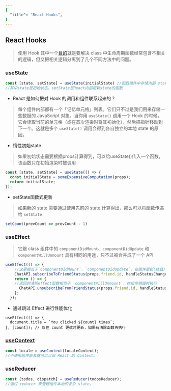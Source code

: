 ```yaml
---
{
  "title": "React Hooks",
}
---
```


## React Hooks

> 使用 Hook 其中一个[目的](https://zh-hans.reactjs.org/docs/hooks-intro.html#complex-components-become-hard-to-understand)就是要解决 class 中生命周期函数经常包含不相关的逻辑，但又把相关逻辑分离到了几个不同方法中的问题。

### useState

```js
const [state, setState] = useState(initialState) //函数组件中存储内部 state
//其中state是初始状态，setState是React内部更新state的函数
```

- React 是如何把对 Hook 的调用和组件联系起来的？

> 每个组件内部都有一个「记忆单元格」列表。它们只不过是我们用来存储一些数据的 JavaScript 对象。当你用 `useState()` 调用一个 Hook 的时候，它会读取当前的单元格（或在首次渲染时将其初始化），然后把指针移动到下一个。这就是多个 `useState()` 调用会得到各自独立的本地 state 的原因。

- 惰性初始state

> 如果初始状态需要根据props计算得到，可以给useState()传入一个函数，该函数只在初始渲染时被调用

```js
const [state, setState] = useState(() => {
  const initialState = someExpensiveComputation(props);
  return initialState;
});
```

- setState函数式更新

> 如果新的 state 需要通过使用先前的 state 计算得出，那么可以将函数传递给 `setState`

```js
setCount(prevCount => prevCount - 1)
```



### useEffect

> 它跟 class 组件中的 `componentDidMount`、`componentDidUpdate` 和 `componentWillUnmount` 具有相同的用途，只不过被合并成了一个 API

```js
useEffect(() => {
	//这里相当于`componentDidMount`、`componentDidUpdate`，在组件更新(挂载)时执行
    ChatAPI.subscribeToFriendStatus(props.friend.id, handleStatusChange);
    return () => {
    //返回的清除effect函数相当于 `componentWillUnmount`，在组件销毁时执行
      ChatAPI.unsubscribeFromFriendStatus(props.friend.id, handleStatusChange);
    };
  });
```

- 通过跳过 Effect 进行性能优化

```
useEffect(() => {
  document.title = `You clicked ${count} times`;
}, [count]); // 仅在 count 更改时更新，如果有清除函数再执行
```



### [useContext](https://zh-hans.reactjs.org/docs/context.html)

```js
const locale = useContext(localeContext);
//不使用组件嵌套就可以订阅 React 的 Context。
```

### useReducer

```js
const [todos, dispatch] = useReducer(todosReducer);
//通过 reducer 来管理组件本地的复杂 state。
```



